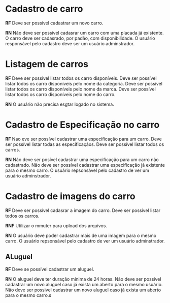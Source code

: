 # Cadastro de carro

**RF**
Deve ser possível cadastrar um novo carro.

**RN**
Não deve ser possível cadasrar um carro com uma placada já existente.
O carro deve ser cadasrado, por padão, com disponibilidade.
O usuário responsável pelo cadastro deve ser um usuário adminstrador.

# Listagem de carros

**RF**
Deve ser possível listar todos os carro disponíveis.
Deve ser possível listar todos os carro disponíveis pelo nome da categoria.
Deve ser possível listar todos os carro disponíveis pelo nome da marca.
Deve ser possível listar todos os carro disponíveis pelo nome do carro.

**RN**
O usuário não precisa esgtar logado no sistema.

# Cadastro de Especificação no carro

**RF**
Nao eve ser possível cadastrar uma especificação para um carro.
Deve ser possível listar todas as especificaçãos.
Deve ser possível listar todos os carros.

**RN**
Não deve ser posível cadastrar uma especificação para um carro não cadastrado.
Não deve ser possível cadastrar uma especificação já existente para o mesmo carro.
O usuário repsonsável pelo cadastro de ver um usuário adminstrador.

# Cadastro de imagens do carro

**RF**
Deve ser possível cadasrar a imagem do carro.
Deve ser possível listar todos os carros.

**RNF**
Utilizar o mmuter para upload dos arquivos.

**RN**
O usuário deve poder cadastrar mais de uma imagem para o mesmo carro.
O usuário repsonsável pelo cadastro de ver um usuário adminstrador.

## ALuguel

**RF**
Deve se possível cadastrar um aluguel.

**RN**
O aluguel deve ter duração mínima de 24 horas.
Não deve ser possivel cadastrar um novo aluguel caso já exista um aberto para o mesmo usuário.
Não deve ser possivel cadastrar um novo aluguel caso já exista um aberto para o mesmo carro.s